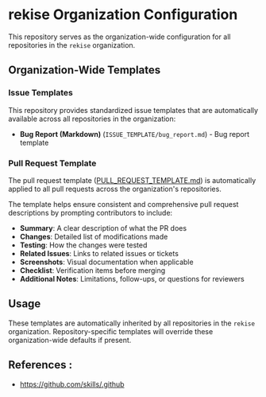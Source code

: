 # rekise Organization Configuration

This repository serves as the organization-wide configuration for all repositories in the `rekise` organization.

## Organization-Wide Templates

### Issue Templates

This repository provides standardized issue templates that are automatically available across all repositories in the organization:

- **Bug Report (Markdown)** (`ISSUE_TEMPLATE/bug_report.md`) - Bug report template


### Pull Request Template

The pull request template ([PULL_REQUEST_TEMPLATE.md](PULL_REQUEST_TEMPLATE.md)) is automatically applied to all pull requests across the organization's repositories.

The template helps ensure consistent and comprehensive pull request descriptions by prompting contributors to include:

- **Summary**: A clear description of what the PR does
- **Changes**: Detailed list of modifications made
- **Testing**: How the changes were tested
- **Related Issues**: Links to related issues or tickets
- **Screenshots**: Visual documentation when applicable
- **Checklist**: Verification items before merging
- **Additional Notes**: Limitations, follow-ups, or questions for reviewers

## Usage

These templates are automatically inherited by all repositories in the `rekise` organization. Repository-specific templates will override these organization-wide defaults if present.


## References : 
- https://github.com/skills/.github
